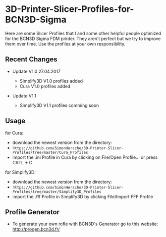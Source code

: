 # 3D-Printer-Slicer-Profiles-for-BCN3D-Sigma

Here are some Slicer Profiles that I and some other helpful people optimized for the BCN3D Sigma FDM printer.
They aren't perfect but we try to improve them over time.
Use the profiles at your own responsibility.

## Recent Changes
- Update V1.0 27.04.2017
  - Simplify3D V1.0 profiles added
  - Cura V1.0 profiles added
  
- Update V1.1
  - Simplify3D V1.1 profiles comming soon
  
## Usage

for Cura:
- download the newest version from the directory:
- `https://github.com/SimonHersche/3D-Printer-Slicer-Profiles/tree/master/Cura_Profiles`
- import the .ini Profile in Cura by clicking on File/Open Profile... or press CRTL + C

for Simplify3D:
- download the newest version from the directory:
- `https://github.com/SimonHersche/3D-Printer-Slicer-Profiles/tree/master/Simplify3D_Profiles`
- import the .fff Profile in Simplify3D by clicking File/Import FFF Profile


## Profile Generator
- To generate your own rofle with BCN3D's Generator go to this website:
  http://progen.bcn3d.fr/
